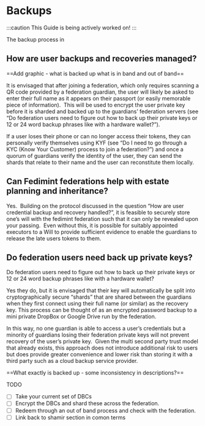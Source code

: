 # Backups

:::caution
This Guide is being actively worked on!
:::

The backup process in 

## How are user backups and recoveries managed?

==Add graphic - what is backed up what is in band and out of band==

It is envisaged that after joining a federation, which only requires scanning a QR code provided by a federation guardian, the user will likely be asked to enter their full name as it appears on their passport (or easily memorable piece of information).  This will be used to encrypt the user private key before it is sharded and backed up to the guardians’ federation servers (see “Do federation users need to figure out how to back up their private keys or 12 or 24 word backup phrases like with a hardware wallet?”).

If a user loses their phone or can no longer access their tokens, they can personally verify themselves using KYF (see “Do I need to go through a KYC (Know Your Customer) process to join a federation?”) and once a quorum of guardians verify the identity of the user, they can send the shards that relate to their name and the user can reconstitute them locally.

## Can Fedimint federations help with estate planning and inheritance?

Yes.  Building on the protocol discussed in the question “How are user credential backup and recovery handled?”, it is feasible to securely store one’s will with the fedimint federation such that it can only be revealed upon your passing.  Even without this, it is possible for suitably appointed executors to a Will to provide sufficient evidence to enable the guardians to release the late users tokens to them.

## Do federation users need back up private keys?

Do federation users need to figure out how to back up their private keys or 12 or 24 word backup phrases like with a hardware wallet?

Yes they do, but it is envisaged that their key will automatically be split into cryptographically secure “shards” that are shared between the guardians when they first connect using their full name (or similar) as the recovery key. This process can be thought of as an encrypted password backup to a mini private DropBox or Google Drive run by the federation.

In this way, no one guardian is able to access a user’s credentials but a minority of guardians losing their federation private keys will not prevent recovery of the user’s private key.  Given the multi second party trust model that already exists, this approach does not introduce additional risk to users but does provide greater convenience and lower risk than storing it with a third party such as a cloud backup service provider.

==What exactly is backed up - some inconsistency in descriptions?==

TODO

- [ ] Take your current set of DBCs
- [ ] Encrypt the DBCs and shard these across the federation.
- [ ] Redeem through an out of band process and check with the federation.
- [ ] Link back to shamir section in comon terms
